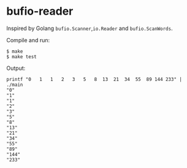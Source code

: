 # bufio-reader

Inspired by Golang `bufio.Scanner`,`io.Reader` and `bufio.ScanWords`.

Compile and run:

```
$ make
$ make test
```

Output:

```
printf "0   1   1   2   3   5   8  13  21  34  55  89 144 233" | ./main
"0"
"1"
"1"
"2"
"3"
"5"
"8"
"13"
"21"
"34"
"55"
"89"
"144"
"233"
```
